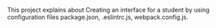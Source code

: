 This project explains about Creating an interface for a student by using configuration files package.json, .eslintrc.js, webpack.config.js.
